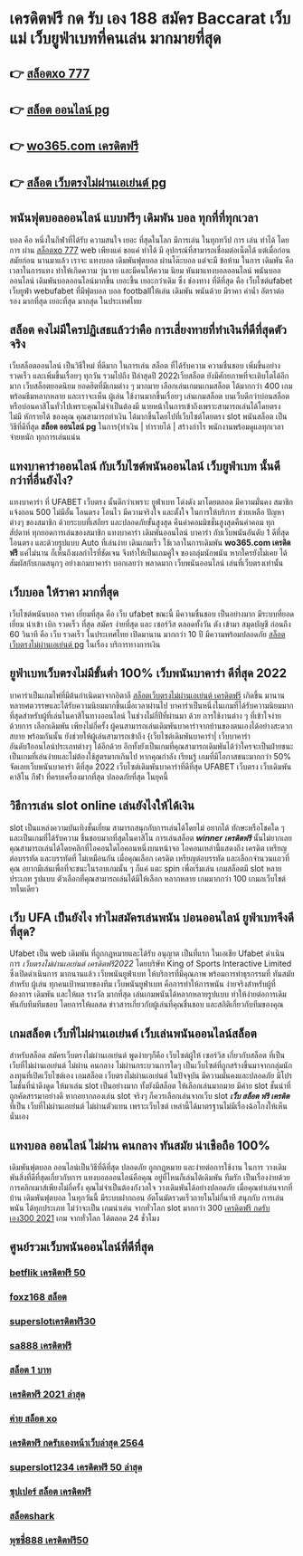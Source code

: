 # เครดิตฟรี กด รับ เอง 188 สมัคร Baccarat  เว็บแม่ เว็บยูฟ่าเบทที่คนเล่น มากมายที่สุด 

## 👉 [สล็อตxo 777](https://mabet.net/register/)
## 👉 [สล็อต ออนไลน์ pg](https://mabet.net/20-free-100/)
## 👉 [wo365.com เครดิตฟรี](https://mabet.net/)
## 👉 [สล็อต เว็บตรงไม่ผ่านเอเย่นต์ pg](https://bio.link/tisawago)

##  พนันฟุตบอลออนไลน์  แบบฟรีๆ  เดิมพัน  บอล ทุกที่ที่ทุกเวลา

 บอล  คือ หนึ่งในกีฬาที่ได้รับ ความสนใจ  เยอะ ที่สุดในโลก มีการเล่น ในทุกทวีป การ เล่น  ทำได้  โดยการ ผ่าน  [สล็อตxo 777](https://mabet.net/20-free-100/) web  เพียงแค่ ขอแค่ ทำได้ มี อุปกรณ์ที่สามารถเชื่อมต่อเน็ตได้ แต่เมื่อก่อน สมัยก่อน นานมาแล้ว เราจะ แทงบอล เดิมพันฟุตบอล  ผ่านโต๊ะบอล แต่จะมี ข้อห้าม ในการ เดิมพัน  คือ เวลาในการแทง  ทำให้เกิดความ วุ่นวาย และมีคนให้ความ นิยม หันมาแทงบอลออนไลน์ พนันบอลออนไลน์ เดิมพันบอลออนไลน์มากขึ้น เยอะขึ้น เยอะกว่าเดิม ซึ่ง ช่องทาง ที่ดีที่สุด  คือ เว็บไซต์ufabet เว็บยูฟ่า webufabet ที่มีฟุตบอล บอล footballให้เล่น เดิมพัน พนันด้วย มีราคา ค่าน้ำ อัตราต่อรอง มากที่สุด เยอะที่สุด มากสุด ในประเทศไทย



## สล็อต  คงไม่มีใครปฏิเสธแล้วว่าคือ การเสี่ยงทายที่ทำเงินที่ดีที่สุดตัวจริง

 เว็บสล็อตออนไลน์ เป็นวิธีใหม่ ที่ดีมาก ในการเล่น สล็อต ที่ได้รับความ ความชื่นชอบ เพิ่มขึ้นอย่างรวดเร็ว และเพิ่มขึ้นเรื่อยๆ ทุกวัน รวมไปถึง ปีล่าสุดปี 2022เว็บสล็อต  ยังมีศักยภาพที่จะเติบโตได้อีกมาก เว็บสล็อตยอดนิยม  ยอดฮิตที่มีเกมต่าง ๆ มากมาย เลือกเล่นเกมนเกมสล็อต ได้มากกว่า 400 เกมพร้อมธีมหลากหลาย และเราจะเห็น ผู้เล่น ใช้งานมากขึ้นเรื่อยๆ เล่นเกมสล็อต บนเว็บดีกว่าบ่อนสล็อตหรือบ่อนคาสิโนทั่วไปเพราะคุณไม่จำเป็นต้องมี นายหน้าในการเข้าถึงเพราะสามารถเล่นได้โดยตรง ไม่มี หักรายได้ ของคุณ คุณสามารถทำเงิน ได้มากขึ้นโดยไปที่เว็บไซต์โดยตรง slot พนันสล็อต เป็นวิธีที่ดีที่สุด **สล็อต ออนไลน์ pg** ในการ{ทำเงิน | ทำรายได้ | สร้างกำไร พนักงานพร้อมดูแลทุกเวลา จ่ายหนัก ทุกการเล่นแน่น

## แทงบาคาร่าออนไลน์  กับเว็บไซต์พนันออนไลน์  เว็บยูฟ่าเบท  นั้นดีกว่าที่อื่นยังไง?

แทงบาคาร่า ที่ UFABET เว็บตรง นั้นดีกว่าเพราะ ยูฟ่าเบท โด่งดัง  มาโดยตลอด มีความมั่นคง สมาชิกแจ้งถอน 500 ไม่มีอั้น โอนตรง โอนไว มีความจริงใจ และตั้งใจ ในการให้บริการ  ช่วยเหลือ ปัญหาต่างๆ ของสมาชิก ด้วยระบบที่เสถียร และปลอดภัยขั้นสูงสุด คืนค่าคอมมิชชั่นสูงสุดคืนค่าคอม ทุกสัปดาห์ ทุกยอดการเล่นของสมาชิก แทงบาคาร่า   เดิมพันออนไลน์ บาคาร่า  กับเว็บพนันอันดับ 1 ดีที่สุด  โอนตรง และด้วยรูปแบบ Auto ที่เล่นง่าย เดินเกมเร็ว ใช้เวลาในการเดิมพัน **wo365.com เครดิตฟรี** แค่ไม่นาน ก็เห็นถึงผลกำไรที่ชัดเจน จึงทำให้เป็นเกมคู่ใจ ของกลุ่มนักพนัน หากใครยังไม่เคย ได้สัมผัสกับเกมสนุกๆ อย่างเกมบาคาร่า บอกเลยว่า พลาดมาก  เว็บพนันออนไลน์ เล่นที่เว็บตรงเท่านั้น


## เว็บบอล ให้ราคา  มากที่สุด 

 เว็บไซต์พนันบอล  ราคา   เยี่ยมที่สุด คือ   เว็บ  ufabet   ขณะนี้   มีความชื่นชอบ  เป็นอย่างมาก มีระบบที่ยอดเยี่ยม   นำเข้า   เบิก  รวดเร็ว  ที่สุด  สมัคร  ง่ายที่สุด  และ  เซอร์วิส  ตลอดทั้งวัน   ตัง   เข้ามา   สมุดบัญชี   ก่อนถึง  60 วินาที  คือ   เว็บ  รวดเร็ว  ในประเทศไทย เปิดมานาน  มากกว่า  10 ปี  มีความพร้อมปลอดภัย [สล็อต เว็บตรงไม่ผ่านเอเย่นต์ pg](https://mabet.net/register/) ในเรื่อง  บริการทางการเงิน

##  ยูฟ่าเบทเว็บตรงไม่มีขั้นต่ำ 100%  เว็บพนันบาคาร่า ดีที่สุด 2022 

บาคาร่าเป็นเกมไพ่ที่มีต้นกำเนิดมาจากอิตาลี [สล็อตเว็บตรงไม่ผ่านเอเย่นต์ เครดิตฟรี](https://mabet.net/credit-free-50/) เกิดขึ้น  มานานหลายศตวรรษและได้รับความนิยมมากขึ้นเมื่อเวลาผ่านไป บาคาร่าเป็นหนึ่งในเกมที่ได้รับความนิยมมากที่สุดสำหรับผู้ที่เล่นในคาสิโนทางออนไลน์ ในช่วงไม่กี่ปีที่ผ่านมา ด้วย    การใช้งานต่าง ๆ  ที่เข้าใจง่าย ด้วยการ  เลือกเดิมพัน  เพียงไม่กี่ครั้ง ผู้คนสามารถเล่นเดิมพันบาคาร่าจากบ้านของตนเองได้อย่างสะดวกสบาย  พร้อมกันนั้น ยังช่วยให้ผู้เล่นสามารถเข้าถึง {เว็บไซต์เดิมพันบาคาร่า| เว็บบาคาร่า อันดับ1ออนไลน์ประเภทต่างๆ ได้อีกด้วย อีกทั้งยังเป็นเกมที่คุณสามารถเดิมพันได้ว่าใครจะเป็นฝ่ายชนะ เป็นเกมที่เล่นง่ายและไม่ต้องใช้สูตรมากเกินไป หากคุณกำลัง  เรียนรู้ เกมที่มีโอกาสชนะมากกว่า 50%  จัดเลยเว็บพนันบาคาร่า ดีที่สุด 2022  เว็บไซต์เดิมพันบาคาร่าที่ดีที่สุด UFABET เว็บตรง เว็บเดิมพันคาสิโน กีฬา ที่ครบเครื่องมากที่สุด ปลอดภัยที่สุด ในยุคนี้


## วิธีการเล่น slot online  เล่นยังไงให้ได้เงิน

 slot เป็นแหล่งความบันเทิงชั้นเยี่ยม สามารถสนุกกับการเล่นได้โดยไม่ อยากได้ ทักษะหรือโชคใด ๆ และเป็นเกมที่ได้รับความ ชื่นชอบมากที่สุดในคาสิโน  การเล่นสล็อต ***winner เครดิตฟรี*** นั้นไม่ยากเลยคุณสามารถเล่นได้โดยคลิกที่ไอคอนใดไอคอนหนึ่งบนหน้าจอ ไอคอนเหล่านี้แสดงถึง เครดิต  เหรียญต่อบรรทัด และบรรทัดที่ ไม่เหมือนกัน  เมื่อคุณเลือก เครดิต   เหรียญต่อบรรทัด และเลือกจำนวนแถวที่คุณ อยากมีเล่นเพื่อที่จะชนะในรอบเกมนั้น ๆ ก็แค่ แตะ   spin เพื่อเริ่มเล่น เกมสล็อตมี slot หลายประเภท รูปแบบ ตัวเลือกที่คุณสามารถเล่นได้มีให้เลือก หลากหลาย เกมมากกว่า 100 เกมภเว็บไชต์ ายในเดียว


## เว็บ UFA เป็นยังไง ทำไมสมัครเล่นพนัน บ่อนออนไลน์ ยูฟ่าเบทจึงดีที่สุด?

Ufabet  เป็น web  เดิมพัน ที่ถูกกฎหมายและได้รับ อนุญาต เป็นที่แรก ในเอเชีย Ufabet  ดำเนินการ *เว็บตรงไม่ผ่านเอเย่นต์ เครดิตฟรี2022* โดยบริษัท King of Sports Interactive Limited ซึ่งเปิดดำเนินการ มากนานแล้ว  เว็บพนันยูฟ่าเบท ให้บริการที่มีคุณภาพ พร้อมการทำธุรกรรมที่ ทันสมัย สำหรับ ผู้เล่น ทุกคนเป้าหมายของทีม เว็บพนันยูฟ่าเบท คือการทำให้การพนัน ง่ายจริงสำหรับผู้ที่ต้องการ เดิมพัน และให้ผล รางวัล มากที่สุด เล่นเกมพนันได้หลากหลายรูปแบบ ทำให้ง่ายต่อการเดิมพันกับทีมทีมชอบ โดยการให้ผลสด ข่าวสารเกี่ยวกับผู้เล่นที่คุณชื่นชอบ และสถิติเกี่ยวกับทีมของคุณ


##  เกมสล็อต เว็บที่ไม่ผ่านเอเย่นต์  เว็บเล่นพนันออนไลน์สล็อต 

สำหรับสล็อต   สมัครเว็บตรงไม่ผ่านเอเย่นต์   พูดง่ายๆก็คือ เว็บไซต์ผู้ให้ เซอร์วิส เกี่ยวกับสล็อต  ที่เป็น  เว็บที่ไม่ผ่านเอเย่นต์ ไม่ผ่าน คนกลาง  ไม่ผ่านกระบวนการใดๆ เป็นเว็บไซต์ที่ถูกสร้างขึ้นมาจากกลุ่มนักลงทุนที่เปิดเว็บไซต์เอง เกมสล็อต  เว็บตรงไม่ผ่านเอเย่นต์  ในปัจจุบัน มีความมั่นคงและปลอดภัย มีโปรโมชั่นที่น่าดึงดูด ให้มาเล่น slot เป็นอย่างมาก ทั้งยังมีสล็อต ให้เลือกเล่นมากมาย มีค่าย slot ชั้นนำที่ถูกคัดสรรมาอย่างดี หากอยากลองเล่น slot จริงๆ ก็ควรเลือกเล่นจากเว็บ slot ***เว็บ สล็อต ฟรี เครดิต*** ที่เป็น  เว็บที่ไม่ผ่านเอเย่นต์ ไม่ผ่านตัวแทน  เพราะเว็บไซต์ เหล่านี้ได้มาตรฐานไม่มีเรื่องฉ้อโกงให้เห็นนั่นเอง


## แทงบอล ออนไลน์ ไม่ผ่าน คนกลาง ทันสมัย น่าเชือถือ 100%

 เดิมพันฟุตบอล ออนไลน์เป็นวิธีที่ดีที่สุด ปลอดภัย ถูกกฎหมาย และง่ายต่อการใช้งาน ในการ วางเดิมพันสิ่งที่ดีที่สุดเกี่ยวกับการ แทงบอลออนไลน์คือคุณ อยู่ที่ไหนก็เล่นได้เดิมพัน ทีมรัก เป็นเรื่องง่ายด้วยการคลิกเมาส์เพียงไม่กี่ครั้ง คุณไม่จำเป็นต้องกังวลใจ วางเดิมพันได้อย่างปลอดภัย เมื่อคุณทำเล่นจากที่บ้าน เดิมพันฟุตบอล ในทุกวันนี้  มีระบบฝากถอน อัตโนมัตรวดเร็วถายในไม่กี่นาที  สนุกกับ การเล่นพนัน ได้ทุกประเภท ไม่ว่าจะเป็น  เกมน่าเล่น จากทั่วโลก slot มากกว่า 300 [เครดิตฟรี กดรับ เอง300 2021](https://mabet.net/) เกม จากทั่วโลก ได้ตลอด 24 ชั่วโมง


## ศูนย์รวมเว็บพนันออนไลน์ที่ดีที่สุด

### [betflik เครดิตฟรี 50](https://atom.io/themes/สมัครฟรีเครดิต%20รวมเว็บ%20wow%20slot%20เครดิตฟรี%20008%20สล็อต%20PG%2020รับ100%20เว็บตรง100%)
### [foxz168 สล็อต](https://atom.io/themes/สมัครฟรีเครดิต%20เครดิตฟรี%20100%20ทํา%20ยอด%20500%20ถอนได้%20300%20008%20สล็อต%20PG%2020รับ100%20เว็บตรง100%)
### [superslotเครดิตฟรี30](https://atom.io/themes/สมัครฟรีเครดิต%20สล็อต%200077%20008%20สล็อต%20PG%2020รับ100%20เว็บตรง100%)
### [sa888 เครดิตฟรี](https://atom.io/themes/สมัครฟรีเครดิต%20สล็อต%20super%20008%20สล็อต%20PG%2020รับ100%20เว็บตรง100%)
### [สล็อต 1 บาท](https://atom.io/themes/สมัครฟรีเครดิต%20wow%20slot777%20เครดิตฟรี%20100%20008%20สล็อต%20PG%2020รับ100%20เว็บตรง100%)
### [เครดิตฟรี 2021 ล่าสุด](https://atom.io/themes/สมัครฟรีเครดิต%20สล็อต%20xo%20ใหม่%20008%20สล็อต%20PG%2020รับ100%20เว็บตรง100%)
### [ค่าย สล็อต xo](https://atom.io/themes/สมัครฟรีเครดิต%20heng888เครดิตฟรี%20008%20สล็อต%20PG%2020รับ100%20เว็บตรง100%)
### [เครดิตฟรี กดรับเองหน้าเว็บล่าสุด 2564](https://atom.io/themes/สมัครฟรีเครดิต%20เครดิตฟรี%20ทั้งหมด%20008%20สล็อต%20PG%2020รับ100%20เว็บตรง100%)
### [superslot1234 เครดิตฟรี 50 ล่าสุด](https://atom.io/themes/สมัครฟรีเครดิต%20b2y%20เครดิตฟรี30%20008%20สล็อต%20PG%2020รับ100%20เว็บตรง100%)
### [ซุปเปอร์ สล็อต เครดิตฟรี](https://atom.io/themes/สมัครฟรีเครดิต%20เครดิตฟรี%20จริงๆ%20008%20สล็อต%20PG%2020รับ100%20เว็บตรง100%)
### [สล็อตshark](https://atom.io/themes/สมัครฟรีเครดิต%20สล็อตออนไลน์%20สมาชิกใหม่%20รับ%20เครดิตฟรี%2050%20008%20สล็อต%20PG%2020รับ100%20เว็บตรง100%)
### [พุซซี่888 เครดิตฟรี50](https://atom.io/themes/สมัครฟรีเครดิต%20superslotเครดิตฟรี20%20008%20สล็อต%20PG%2020รับ100%20เว็บตรง100%)